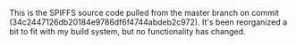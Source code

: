 This is the SPIFFS source code pulled from the master branch on commit (34c2447126db20184e9786df6f4744abdeb2c972). It's
been reorganized a bit to fit with my build system, but no functionality has changed.